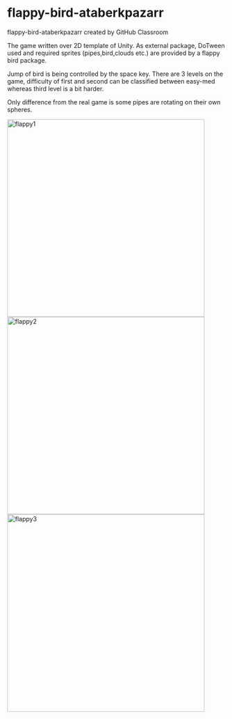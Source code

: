 # flappy-bird-ataberkpazarr
flappy-bird-ataberkpazarr created by GitHub Classroom


The game written over 2D template of Unity. As external package, DoTween used and required sprites (pipes,bird,clouds etc.) are provided by a flappy bird package.

Jump of bird is being controlled by the space key. There are 3 levels on the game, difficulty of first and second can be classified between easy-med whereas third 
level is a bit harder. 

Only difference from the real game is some pipes are rotating on their own spheres.


<img width="454" alt="flappy1" src="https://user-images.githubusercontent.com/55497058/147893870-95b0a10f-9124-4cd0-af0c-a917199df835.png">

<img width="454" alt="flappy2" src="https://user-images.githubusercontent.com/55497058/147893871-5ab794ad-83d0-48ba-8917-70e664aa21da.png">

<img width="454" alt="flappy3" src="https://user-images.githubusercontent.com/55497058/147893874-d81a295e-8dfb-4e7b-9b7f-b2276f08dc72.png">
